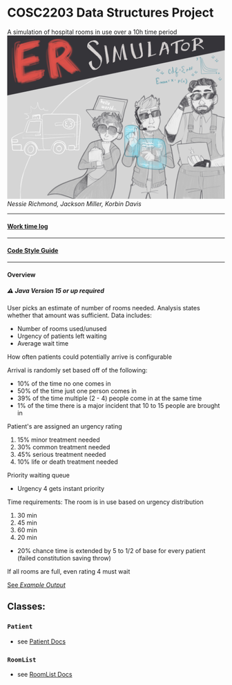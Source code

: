 # COSC2203 Data Structures Project #
A simulation of hospital rooms in use over a 10h time period
<img src="Docs/artwork.jpg" width="640"><br>
*Nessie Richmond, Jackson Miller, Korbin Davis*

------------------------------------------
#### [Work time log](Docs/TimeLog.md) ####
------------------------------------------
#### [Code Style Guide](Docs/Style.md) ####
------------------------------------------
#### Overview ####
##### :warning: Java Version 15 or up required #####
User picks an estimate of number of rooms needed. Analysis states whether that amount was sufficient.
Data includes:
- Number of rooms used/unused
- Urgency of patients left waiting
- Average wait time

How often patients could potentially arrive is configurable

Arrival is randomly set based off of the following:
- 10% of the time no one comes in
- 50% of the time just one person comes in
- 39% of the time multiple (2 - 4) people come in at the same time
- 1% of the time there is a major incident that 10 to 15 people are brought in

Patient's are assigned an urgency rating
1. 15% minor treatment needed
2. 30% common treatment needed
3. 45% serious treatment needed
4. 10% life or death treatment needed

Priority waiting queue
- Urgency 4 gets instant priority

Time requirements:
The room is in use based on urgency distribution
1. 30 min
2. 45 min
3. 60 min
4. 20 min
- 20% chance time is extended by 5 to 1/2 of base for every patient (failed constitution saving throw)

If all rooms are full, even rating 4 must wait

[See *Example Output*](Example-Output.txt)
## Classes: ##

### `Patient` ###
- see [Patient Docs](Docs/Patient.md)
### `RoomList` ###
- see [RoomList Docs](Docs/RoomList.md)
